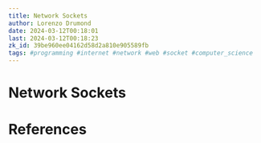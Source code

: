 ```yaml
---
title: Network Sockets
author: Lorenzo Drumond
date: 2024-03-12T00:18:01
last: 2024-03-12T00:18:23
zk_id: 39be960ee04162d58d2a810e905589fb
tags: #programming #internet #network #web #socket #computer_science
---
```



# Network Sockets

# References
